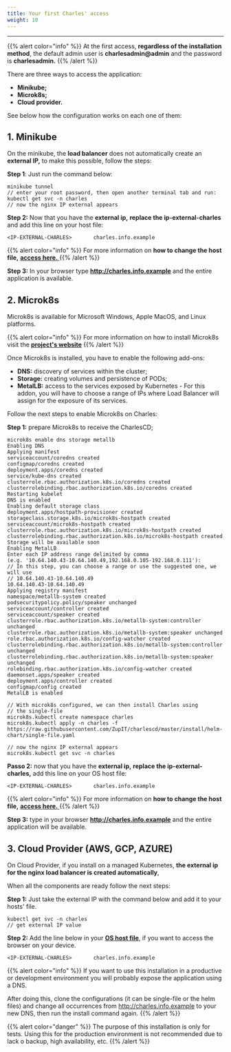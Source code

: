 ```yaml
---
title: Your first Charles' access
weight: 10
---
```


---

{{% alert color="info" %}}
At the first access, **regardless of the installation method**, the default admin user is **charlesadmin@admin** and the password is **charlesadmin.**
{{% /alert %}}

There are three ways to access the application: 

* **Minikube;**
* **Microk8s;**
* **Cloud provider.**  

See below how the configuration works on each one of them:

## **1. Minikube**

On the minikube, the **load balancer** does not automatically create an **external IP,** to make this possible, follow the steps: 

**Step 1**: Just run the command below:

```text
minikube tunnel
// enter your root password, then open another terminal tab and run:
kubectl get svc -n charles
// now the nginx IP external appears
```

**Step 2:** Now that you have the **external ip,** **replace the ip-external-charles** and add this line on your host file:

```text
<IP-EXTERNAL-CHARLES>       charles.info.example
```

{{% alert color="info" %}}
For more information on **how to change the host file,** [**access here.** ](https://www.howtogeek.com/howto/27350/beginner-geek-how-to-edit-your-hosts-file/)
{{% /alert %}}

**Step 3:** In your browser type **http://charles.info.example** and the entire application is available.

## 2. Microk8s

Microk8s is available for Microsoft Windows, Apple MacOS, and Linux platforms. 

{{% alert color="info" %}}
For more information on how to install Microk8s visit the [**project's website**](https://microk8s.io/)
{{% /alert %}}

Once Microk8s is installed, you have to enable the following add-ons:

* **DNS:** discovery of services within the cluster; 
* **Storage:** creating volumes and persistence of PODs; 
* **MetalLB:** access to the services exposed by Kubernetes - For this addon, you will have to choose a range of IPs where Load Balancer will assign for the exposure of its services.

Follow the next steps to enable Microk8s on Charles: 

**Step 1:** prepare Microk8s to receive the CharlesCD;

```text
microk8s enable dns storage metallb
Enabling DNS
Applying manifest
serviceaccount/coredns created
configmap/coredns created
deployment.apps/coredns created
service/kube-dns created
clusterrole.rbac.authorization.k8s.io/coredns created
clusterrolebinding.rbac.authorization.k8s.io/coredns created
Restarting kubelet
DNS is enabled
Enabling default storage class
deployment.apps/hostpath-provisioner created
storageclass.storage.k8s.io/microk8s-hostpath created
serviceaccount/microk8s-hostpath created
clusterrole.rbac.authorization.k8s.io/microk8s-hostpath created
clusterrolebinding.rbac.authorization.k8s.io/microk8s-hostpath created
Storage will be available soon
Enabling MetalLB
Enter each IP address range delimited by comma 
(e.g. '10.64.140.43-10.64.140.49,192.168.0.105-192.168.0.111'):
// In this step, you can choose a range or use the suggested one, we will use
// 10.64.140.43-10.64.140.49
10.64.140.43-10.64.140.49
Applying registry manifest
namespace/metallb-system created
podsecuritypolicy.policy/speaker unchanged
serviceaccount/controller created
serviceaccount/speaker created
clusterrole.rbac.authorization.k8s.io/metallb-system:controller unchanged
clusterrole.rbac.authorization.k8s.io/metallb-system:speaker unchanged
role.rbac.authorization.k8s.io/config-watcher created
clusterrolebinding.rbac.authorization.k8s.io/metallb-system:controller unchanged
clusterrolebinding.rbac.authorization.k8s.io/metallb-system:speaker unchanged
rolebinding.rbac.authorization.k8s.io/config-watcher created
daemonset.apps/speaker created
deployment.apps/controller created
configmap/config created
MetalLB is enabled

// With microk8s configured, we can then install Charles using
// the single-file
microk8s.kubectl create namespace charles
​​microk8s.kubectl apply -n charles -f https://raw.githubusercontent.com/ZupIT/charlescd/master/install/helm-chart/single-file.yaml

// now the nginx IP external appears
microk8s.kubectl get svc -n charles

```

**Passo 2:** now that you have the **external ip,** **replace the ip-external-charles,** add this line on your OS host file:

```text
<IP-EXTERNAL-CHARLES>       charles.info.example
```

{{% alert color="info" %}}
For more information on **how to change the host file,** [**access here.** ](https://www.howtogeek.com/howto/27350/beginner-geek-how-to-edit-your-hosts-file/)
{{% /alert %}}

**Step 3:** type in your browser **http://charles.info.example** and the entire application will be available.

## **3. Cloud Provider \(AWS, GCP, AZURE\)**

On Cloud Provider, if you install on a managed Kubernetes, **the external ip for the nginx load balancer is created automatically**, 

When all the components are ready follow the next steps:

**Step 1:** Just take the external IP with the command below and add it to your hosts' file.

```text
kubectl get svc -n charles
// get external IP value
```

**Step 2:**  Add the line below in your [**OS host file**](https://www.howtogeek.com/howto/27350/beginner-geek-how-to-edit-your-hosts-file/), if you want to access the browser on your device. 

```text
<IP-EXTERNAL-CHARLES>       charles.info.example
```

{{% alert color="info" %}}
If you want to use this installation in a productive or development environment you will probably expose the application using a DNS. 

After doing this, clone the configurations \(it can be single-file or the helm files\) and change all occurrences from http://charles.info.example to your new DNS, then run the install command again.
{{% /alert %}}

{{% alert color="danger" %}}
The purpose of this installation is only for tests. Using this for the production environment is not recommended due to lack o backup, high availability, etc.
{{% /alert %}}
